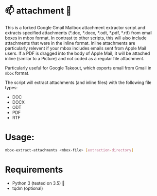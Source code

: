 # :mailbox: attachment :paperclip:

This is a forked Google Gmail Mailbox attachment extractor script and extracts specified attachments (*.doc, *.docx, *.odt, *.pdf, *.rtf) from email boxes in mbox format. In contrast to other scripts, this will also include attachments that were in the inline format. Inline attachments are particularly relevent if your mbox includes emails sent from Apple Mail users. If a PDF is dragged into the body of Apple Mail, it will be attached inline (similar to a Picture) and not coded as a regular file attachment.

Particularly useful for Google Takeout, which exports email from Gmail in `mbox` format.

The script will extract attachments (and inline files) with the following file types:
- DOC
- DOCX
- ODT
- PDF
- RTF

# Usage:

``` bash
mbox-extract-attachments <mbox-file> [extraction-directory]
```

# Requirements

* Python 3 (tested on 3.5) :snake:
* tqdm (optional)
